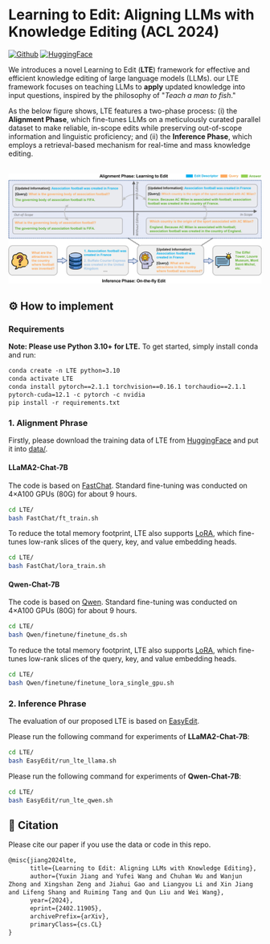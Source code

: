 # Learning to Edit: Aligning LLMs with Knowledge Editing (ACL 2024)

[![Github](https://img.shields.io/static/v1?logo=github&style=flat&color=pink&label=github&message=YJiangcm/LTE)](https://github.com/YJiangcm/LTE)
[![HuggingFace](https://img.shields.io/badge/%F0%9F%A4%97-huggingface-yellow)](https://huggingface.co/datasets/YuxinJiang/LTE_train_data)

We introduces a novel Learning to Edit (**LTE**) framework for effective and efficient knowledge editing of large language models (LLMs).
our LTE framework focuses on teaching LLMs to **apply** updated knowledge into input questions, inspired by the philosophy of "_Teach a man to fish_."

As the below figure shows, LTE features a two-phase process: (i) the **Alignment Phase**, which fine-tunes LLMs on a meticulously curated parallel dataset to make reliable, in-scope edits while preserving out-of-scope information and linguistic proficiency; and (ii) the **Inference Phase**, which employs a retrieval-based mechanism for real-time and mass knowledge editing.

<p align="center">
    <br>
    <img src="figures/method.jpg" width="1200"/>
    <br>
</p>

## ⚙️ How to implement

### Requirements
**Note: Please use Python 3.10+ for LTE.**  To get started, simply install conda and run:
```
conda create -n LTE python=3.10
conda activate LTE
conda install pytorch==2.1.1 torchvision==0.16.1 torchaudio==2.1.1 pytorch-cuda=12.1 -c pytorch -c nvidia
pip install -r requirements.txt
```

### 1. Alignment Phrase
Firstly, please download the training data of LTE from [HuggingFace](https://huggingface.co/datasets/YuxinJiang/LTE_train_data) and put it into [data/](data/).

#### LLaMA2-Chat-7B
The code is based on [FastChat](https://github.com/lm-sys/FastChat). Standard fine-tuning was conducted on 4×A100 GPUs (80G) for about 9 hours.
```bash
cd LTE/
bash FastChat/ft_train.sh
```

To reduce the total memory footprint, LTE also supports [LoRA](https://arxiv.org/abs/2106.09685), which fine-tunes low-rank slices of the query, key, and value embedding heads.
```bash
cd LTE/
bash FastChat/lora_train.sh
```

#### Qwen-Chat-7B
The code is based on [Qwen](https://github.com/QwenLM/Qwen). Standard fine-tuning was conducted on 4×A100 GPUs (80G) for about 9 hours.
```bash
cd LTE/
bash Qwen/finetune/finetune_ds.sh
```

To reduce the total memory footprint, LTE also supports [LoRA](https://arxiv.org/abs/2106.09685), which fine-tunes low-rank slices of the query, key, and value embedding heads.
```bash
cd LTE/
bash Qwen/finetune/finetune_lora_single_gpu.sh
```

### 2. Inference Phrase
The evaluation of our proposed LTE is based on [EasyEdit](https://github.com/zjunlp/EasyEdit).

Please run the following command for experiments of **LLaMA2-Chat-7B**:
```bash
cd LTE/
bash EasyEdit/run_lte_llama.sh
```

Please run the following command for experiments of **Qwen-Chat-7B**:
```bash
cd LTE/
bash EasyEdit/run_lte_qwen.sh
```


## 📝 Citation
Please cite our paper if you use the data or code in this repo.
```
@misc{jiang2024lte,
      title={Learning to Edit: Aligning LLMs with Knowledge Editing}, 
      author={Yuxin Jiang and Yufei Wang and Chuhan Wu and Wanjun Zhong and Xingshan Zeng and Jiahui Gao and Liangyou Li and Xin Jiang and Lifeng Shang and Ruiming Tang and Qun Liu and Wei Wang},
      year={2024},
      eprint={2402.11905},
      archivePrefix={arXiv},
      primaryClass={cs.CL}
}
```
